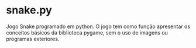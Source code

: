 # snake.py
Jogo Snake programado em python.
O jogo tem como função apresentar os conceitos básicos da biblioteca pygame, sem o uso de imagens ou programas exteriores.
